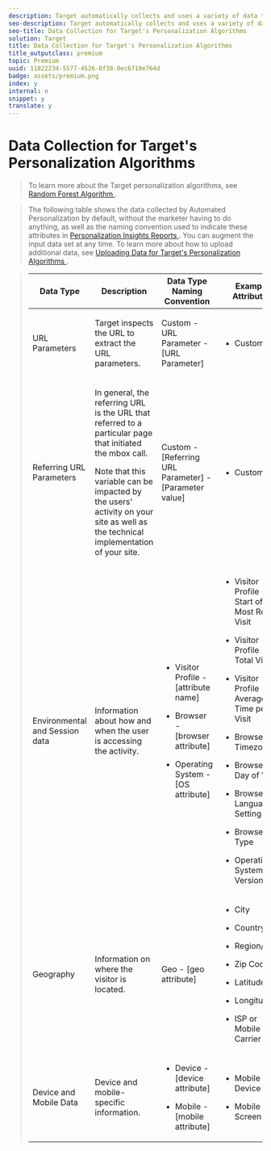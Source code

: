 ```yaml
---
description: Target automatically collects and uses a variety of data to build its personalization algorithms in Automated Personalization (AP) and Auto-Target (AT) activities. When a visitor enters the AP or AT activity, a snapshot of information is passed to a set of "training records" (the visitor data that the personalization algorithms will learn on).
seo-description: Target automatically collects and uses a variety of data to build its personalization algorithms in Automated Personalization (AP) and Auto-Target (AT) activities. When a visitor enters the AP or AT activity, a snapshot of information is passed to a set of "training records" (the visitor data that the personalization algorithms will learn on).
seo-title: Data Collection for Target's Personalization Algorithms
solution: Target
title: Data Collection for Target's Personalization Algorithms
title_outputclass: premium
topic: Premium
uuid: 11822234-5577-4526-8f38-0ec6710e764d
badge: assets/premium.png
index: y
internal: n
snippet: y
translate: y
---
```


# Data Collection for Target's Personalization Algorithms


>To learn more about the Target personalization algorithms, see [ Random Forest Algorithm ](../../c_activities/t_automated_personalization/c_algo_random_forest.md#concept_48F3CDAA16A848D2A84CDCD19DAAE3AA). 

>The following table shows the data collected by Automated Personalization by default, without the marketer having to do anything, as well as the naming convention used to indicate these attributes in [ Personalization Insights Reports ](../../c_reports/c_personalization-insights-reports.md#concept_A897070E1EDC403EB84CFB7A6ECAD767). You can augment the input data set at any time. To learn more about how to upload additional data, see [ Uploading Data for Target's Personalization Algorithms ](../../c_activities/t_automated_personalization/c_uploading-data-for-target's-personalization-algorithms.md#concept_85EA505B37E54514A1C8AB91553FEED6). 



><table id="table_F46105983FD14051BBE9C429EE9B2ACB"> 
 <thead> 
  <tr> 
   <th colname="col1" class="entry"> Data Type </th> 
   <th colname="col2" class="entry"> Description </th> 
   <th colname="col03" class="entry"> Data Type Naming Convention </th> 
   <th colname="col3" class="entry"> Example Attributes </th> 
  </tr> 
 </thead>
 <tbody> 
  <tr> 
   <td colname="col1"> <p>URL Parameters </p> </td> 
   <td colname="col2"> <p>Target inspects the URL to extract the URL parameters. </p> </td> 
   <td colname="col03"> <p>Custom - URL Parameter - [URL Parameter] </p> </td> 
   <td colname="col3"> <p> 
     <ul id="ul_499CF984C34D454491EAC4A8791F544C"> 
      <li id="li_6B86A75E1EAF4C98B2E7A3C66A5297CA"> <p>Custom data </p> </li> 
     </ul> </p> </td> 
  </tr> 
  <tr> 
   <td colname="col1"> <p> Referring URL Parameters </p> </td> 
   <td colname="col2"> <p> In general, the referring URL is the URL that referred to a particular page that initiated the mbox call. </p> <p> Note that this variable can be impacted by the users' activity on your site as well as the technical implementation of your site. </p> </td> 
   <td colname="col03"> <p>Custom - [Referring URL Parameter] - [Parameter value] </p> </td> 
   <td colname="col3"> <p> 
     <ul id="ul_1A1A063B239B4F0A8A8F09B2068E2F28"> 
      <li id="li_57112ADD82D14170A3E2311340D1CA68"> <p>Custom data </p> </li> 
     </ul> </p> </td> 
  </tr> 
  <tr> 
   <td colname="col1"> <p> Environmental and Session data </p> </td> 
   <td colname="col2"> <p>Information about how and when the user is accessing the activity. </p> </td> 
   <td colname="col03"> <p> 
     <ul id="ul_91FD14FB9BA94A079A0BB91F097FDF4E"> 
      <li id="li_4E2B828672574F32917DAFFF3A5C3B75"> <p>Visitor Profile - [attribute name] </p> </li> 
      <li id="li_1519FE988DEC490E9C8C03AEA570CDB2"> <p>Browser - [browser attribute] </p> </li> 
      <li id="li_33ECE3B6EF014767BFD4769ED728EC0C"> <p>Operating System - [OS attribute] </p> </li> 
     </ul> </p> </td> 
   <td colname="col3"> <p> 
     <ul id="ul_EEECF8FD839A4C938CFD27DC1EA16F24"> 
      <li id="li_1F33C21112954F51A444FEC69A74ABB8"> <p>Visitor Profile - Start of Most Recent Visit </p> </li> 
      <li id="li_BE781803D7BF4C95B6A01B8CE1D06147"> <p>Visitor Profile -Total Visits </p> </li> 
      <li id="li_39B446FAEDC44247AD11C48A2D1240EA"> <p>Visitor Profile - Average Time per Visit </p> </li> 
     </ul> </p> <p> 
     <ul id="ul_748D3E8BEB714EF389CD633CA3ACF5FF"> 
      <li id="li_51697C43E1944243993E9C8431643EEA"> <p>Browser - Timezone </p> </li> 
      <li id="li_2D8D58AD18134FC0926B7CC77BC082F0"> <p>Browser - Day of Week </p> </li> 
      <li id="li_96B56BF96D4646359B6DD08D2CB945B2"> <p>Browser - Language Setting </p> </li> 
      <li id="li_E3FAA5527534482095AE5724BEC781A2"> <p>Browser - Type </p> </li> 
     </ul> </p> <p> 
     <ul id="ul_B9883D3A7565468698B635CAFDC24880"> 
      <li id="li_40D2D56E734843F1B8E01C23BA2D6F25"> <p>Operating System - Version </p> </li> 
     </ul> </p> </td> 
  </tr> 
  <tr> 
   <td colname="col1"> <p>Geography </p> </td> 
   <td colname="col2"> <p>Information on where the visitor is located. </p> </td> 
   <td colname="col03"> Geo - [geo attribute] </td> 
   <td colname="col3"> <p> 
     <ul id="ul_E0C55DFA265344D0B955E8248A3B49B5"> 
      <li id="li_7BEEBD57056D4520AE15938AF17CB9F1"> <p>City </p> </li> 
      <li id="li_1C0190C4B3734C7B8892DAB5546D847D"> <p>Country </p> </li> 
      <li id="li_8C562CB1CE104A0B9DF7A7FF01CDF111"> <p>Region/State </p> </li> 
      <li id="li_C24C3F629C524961B35D6B079B22266F"> <p>Zip Code </p> </li> 
      <li id="li_E9D9AEBCC021491799352D24D9927933"> <p>Latitude </p> </li> 
      <li id="li_D73EB93C55094AE29839B69B6F85ED4D"> <p>Longitude </p> </li> 
      <li id="li_39E5A629A1AA45E197B2012EB6945999"> <p>ISP or Mobile Carrier </p> </li> 
     </ul> </p> </td> 
  </tr> 
  <tr> 
   <td colname="col1"> <p>Device and Mobile Data </p> </td> 
   <td colname="col2"> <p> Device and mobile-specific information. </p> </td> 
   <td colname="col03"> <p> 
     <ul id="ul_17AFB42C5821474BB49B902B855589E0"> 
      <li id="li_AE430A3788CE4108958ED812A9467942"> <p>Device - [device attribute] </p> </li> 
      <li id="li_D8EF1D289913431A8FFE705A964FBFE0"> <p>Mobile - [mobile attribute] </p> </li> 
     </ul> </p> </td> 
   <td colname="col3"> <p> 
     <ul id="ul_0BFD068CD5CA41FFBAD37429CBE72CD6"> 
      <li id="li_537AEBE6177B47E4B4A2D5B8B24DAFB9"> <p>Mobile Device OS </p> </li> 
      <li id="li_4298268BFF614F6F914C16F38268F4AF"> <p>Mobile Screen Size </p> </li> 
     </ul> </p> </td> 
  </tr> 
 </tbody> 
</table>

